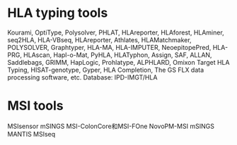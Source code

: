 # HLA typing tools
Kourami, OptiType, Polysolver, PHLAT, HLAreporter, HLAforest, HLAminer, seq2HLA, HLA-VBseq, HLAreporter, Athlates, HLAMatchmaker, POLYSOLVER, Graphtyper, HLA-MA, HLA-IMPUTER, NeoepitopePred, HLA-PRG, HLAscan, Hapl-o-Mat, PyHLA, HLATyphon, Assign, SAF, ALLAN, Saddlebags, GRIMM, HapLogic, Prohlatype, ALPHLARD, Omixon Target HLA Typing, HISAT-genotype, Gyper, HLA Completion, The GS FLX data processing software, etc.
Database: IPD-IMGT/HLA
# MSI tools
MSIsensor
mSINGS
MSI-ColonCore和MSI-FOne
NovoPM-MSI
mSINGS
MANTIS
MSIseq
